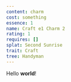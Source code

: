 ```yaml
---
content: charm
cost: something
essence: 1
name: Craft e1 Charm 2
rating: 1
requires: []
splat: Second Sunrise
trait: Craft
tree: Handyman
---
```


Hello **world**!
